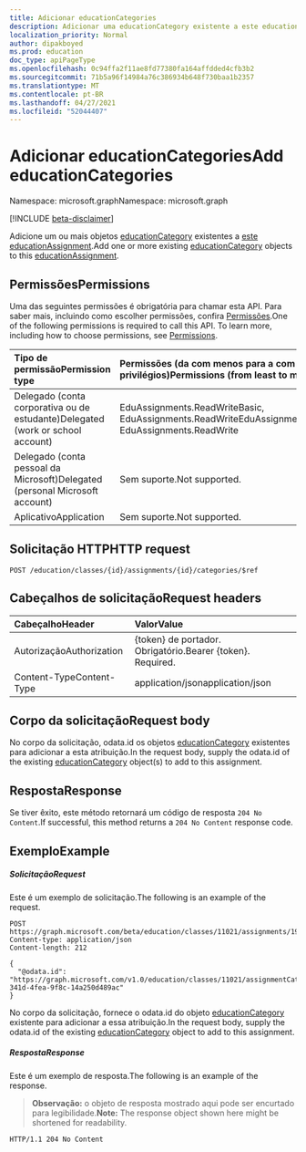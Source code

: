 ```yaml
---
title: Adicionar educationCategories
description: Adicionar uma educationCategory existente a este educationAssignment
localization_priority: Normal
author: dipakboyed
ms.prod: education
doc_type: apiPageType
ms.openlocfilehash: 0c94ffa2f11ae8fd77380fa164affdded4cfb3b2
ms.sourcegitcommit: 71b5a96f14984a76c386934b648f730baa1b2357
ms.translationtype: MT
ms.contentlocale: pt-BR
ms.lasthandoff: 04/27/2021
ms.locfileid: "52044407"
---
```

# <a name="add-educationcategories"></a><span data-ttu-id="fe374-103">Adicionar educationCategories</span><span class="sxs-lookup"><span data-stu-id="fe374-103">Add educationCategories</span></span>

<span data-ttu-id="fe374-104">Namespace: microsoft.graph</span><span class="sxs-lookup"><span data-stu-id="fe374-104">Namespace: microsoft.graph</span></span>

[!INCLUDE [beta-disclaimer](../../includes/beta-disclaimer.md)]

<span data-ttu-id="fe374-105">Adicione um ou mais objetos [educationCategory](../resources/educationcategory.md) existentes a [este educationAssignment](../resources/educationassignment.md).</span><span class="sxs-lookup"><span data-stu-id="fe374-105">Add one or more existing [educationCategory](../resources/educationcategory.md) objects to this [educationAssignment](../resources/educationassignment.md).</span></span>

## <a name="permissions"></a><span data-ttu-id="fe374-106">Permissões</span><span class="sxs-lookup"><span data-stu-id="fe374-106">Permissions</span></span>
<span data-ttu-id="fe374-p101">Uma das seguintes permissões é obrigatória para chamar esta API. Para saber mais, incluindo como escolher permissões, confira [Permissões](/graph/permissions-reference).</span><span class="sxs-lookup"><span data-stu-id="fe374-p101">One of the following permissions is required to call this API. To learn more, including how to choose permissions, see [Permissions](/graph/permissions-reference).</span></span>

|<span data-ttu-id="fe374-109">Tipo de permissão</span><span class="sxs-lookup"><span data-stu-id="fe374-109">Permission type</span></span>      | <span data-ttu-id="fe374-110">Permissões (da com menos para a com mais privilégios)</span><span class="sxs-lookup"><span data-stu-id="fe374-110">Permissions (from least to most privileged)</span></span>              |
|:--------------------|:---------------------------------------------------------|
|<span data-ttu-id="fe374-111">Delegado (conta corporativa ou de estudante)</span><span class="sxs-lookup"><span data-stu-id="fe374-111">Delegated (work or school account)</span></span> |  <span data-ttu-id="fe374-112">EduAssignments.ReadWriteBasic, EduAssignments.ReadWrite</span><span class="sxs-lookup"><span data-stu-id="fe374-112">EduAssignments.ReadWriteBasic, EduAssignments.ReadWrite</span></span>  |
|<span data-ttu-id="fe374-113">Delegado (conta pessoal da Microsoft)</span><span class="sxs-lookup"><span data-stu-id="fe374-113">Delegated (personal Microsoft account)</span></span> |  <span data-ttu-id="fe374-114">Sem suporte.</span><span class="sxs-lookup"><span data-stu-id="fe374-114">Not supported.</span></span>  |
|<span data-ttu-id="fe374-115">Aplicativo</span><span class="sxs-lookup"><span data-stu-id="fe374-115">Application</span></span> | <span data-ttu-id="fe374-116">Sem suporte.</span><span class="sxs-lookup"><span data-stu-id="fe374-116">Not supported.</span></span>  | 

## <a name="http-request"></a><span data-ttu-id="fe374-117">Solicitação HTTP</span><span class="sxs-lookup"><span data-stu-id="fe374-117">HTTP request</span></span>
<!-- { "blockType": "ignored" } -->
```http
POST /education/classes/{id}/assignments/{id}/categories/$ref
```
## <a name="request-headers"></a><span data-ttu-id="fe374-118">Cabeçalhos de solicitação</span><span class="sxs-lookup"><span data-stu-id="fe374-118">Request headers</span></span>
| <span data-ttu-id="fe374-119">Cabeçalho</span><span class="sxs-lookup"><span data-stu-id="fe374-119">Header</span></span>       | <span data-ttu-id="fe374-120">Valor</span><span class="sxs-lookup"><span data-stu-id="fe374-120">Value</span></span> |
|:---------------|:--------|
| <span data-ttu-id="fe374-121">Autorização</span><span class="sxs-lookup"><span data-stu-id="fe374-121">Authorization</span></span>  | <span data-ttu-id="fe374-p102">{token} de portador. Obrigatório.</span><span class="sxs-lookup"><span data-stu-id="fe374-p102">Bearer {token}. Required.</span></span>  |
| <span data-ttu-id="fe374-124">Content-Type</span><span class="sxs-lookup"><span data-stu-id="fe374-124">Content-Type</span></span>  | <span data-ttu-id="fe374-125">application/json</span><span class="sxs-lookup"><span data-stu-id="fe374-125">application/json</span></span>  |

## <a name="request-body"></a><span data-ttu-id="fe374-126">Corpo da solicitação</span><span class="sxs-lookup"><span data-stu-id="fe374-126">Request body</span></span>
<span data-ttu-id="fe374-127">No corpo da solicitação, odata.id os objetos [educationCategory](../resources/educationcategory.md) existentes para adicionar a esta atribuição.</span><span class="sxs-lookup"><span data-stu-id="fe374-127">In the request body, supply the odata.id of the existing [educationCategory](../resources/educationcategory.md) object(s) to add to this assignment.</span></span>


## <a name="response"></a><span data-ttu-id="fe374-128">Resposta</span><span class="sxs-lookup"><span data-stu-id="fe374-128">Response</span></span>
<span data-ttu-id="fe374-129">Se tiver êxito, este método retornará um código de resposta `204 No Content`.</span><span class="sxs-lookup"><span data-stu-id="fe374-129">If successful, this method returns a `204 No Content` response code.</span></span>

## <a name="example"></a><span data-ttu-id="fe374-130">Exemplo</span><span class="sxs-lookup"><span data-stu-id="fe374-130">Example</span></span>
##### <a name="request"></a><span data-ttu-id="fe374-131">Solicitação</span><span class="sxs-lookup"><span data-stu-id="fe374-131">Request</span></span>
<span data-ttu-id="fe374-132">Este é um exemplo de solicitação.</span><span class="sxs-lookup"><span data-stu-id="fe374-132">The following is an example of the request.</span></span>
<!-- {
  "blockType": "ignored",
  "name": "add_educationcategory_to_educationassignment"
}-->
```http
POST https://graph.microsoft.com/beta/education/classes/11021/assignments/19002/categories/$ref
Content-type: application/json
Content-length: 212

{
  "@odata.id": "https://graph.microsoft.com/v1.0/education/classes/11021/assignmentCategories/ec98f158-341d-4fea-9f8c-14a250d489ac"
}

```
<span data-ttu-id="fe374-133">No corpo da solicitação, fornece o odata.id do objeto [educationCategory](../resources/educationcategory.md) existente para adicionar a essa atribuição.</span><span class="sxs-lookup"><span data-stu-id="fe374-133">In the request body, supply the odata.id of the existing [educationCategory](../resources/educationcategory.md) object to add to this assignment.</span></span>
##### <a name="response"></a><span data-ttu-id="fe374-134">Resposta</span><span class="sxs-lookup"><span data-stu-id="fe374-134">Response</span></span>
<span data-ttu-id="fe374-135">Este é um exemplo de resposta.</span><span class="sxs-lookup"><span data-stu-id="fe374-135">The following is an example of the response.</span></span> 

><span data-ttu-id="fe374-136">**Observação:** o objeto de resposta mostrado aqui pode ser encurtado para legibilidade.</span><span class="sxs-lookup"><span data-stu-id="fe374-136">**Note:** The response object shown here might be shortened for readability.</span></span>


<!-- {
  "blockType": "ignored",
  "truncated": true,
  "@odata.type": "microsoft.graph.educationAssignmentResource"
} -->
```http
HTTP/1.1 204 No Content
```
<!-- uuid: 8fcb5dbc-d5aa-4681-8e31-b001d5168d79
2015-10-25 14:57:30 UTC -->
<!--
{
  "type": "#page.annotation",
  "description": "Add educationCategory to educationAssignment",
  "keywords": "",
  "section": "documentation",
  "tocPath": "",
  "suppressions": []
}
-->


